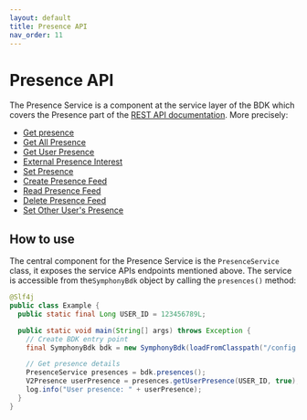 ```yaml
---
layout: default
title: Presence API
nav_order: 11
---
```


# Presence API

The Presence Service is a component at the service layer of the BDK which covers the Presence part of the [REST API documentation](https://developers.symphony.com/restapi/reference).
More precisely:
* [Get presence](https://developers.symphony.com/restapi/reference#get-presence)
* [Get All Presence](https://developers.symphony.com/restapi/reference#get-all-presence)
* [Get User Presence](https://developers.symphony.com/restapi/reference#user-presence-v3)
* [External Presence Interest](https://developers.symphony.com/restapi/reference#register-user-presence-interest)
* [Set Presence](https://developers.symphony.com/restapi/reference#set-presence)
* [Create Presence Feed](https://developers.symphony.com/restapi/reference#create-presence-feed)
* [Read Presence Feed](https://developers.symphony.com/restapi/reference#read-presence-feed)
* [Delete Presence Feed](https://developers.symphony.com/restapi/reference#delete-presence-feed)
* [Set Other User's Presence](https://developers.symphony.com/restapi/reference#set-user-presence)


## How to use
The central component for the Presence Service is the `PresenceService` class, it exposes the service APIs endpoints mentioned above.
The service is accessible from the`SymphonyBdk` object by calling the `presences()` method:

```java
@Slf4j
public class Example {
  public static final Long USER_ID = 123456789L;

  public static void main(String[] args) throws Exception {
    // Create BDK entry point
    final SymphonyBdk bdk = new SymphonyBdk(loadFromClasspath("/config.yaml"));

    // Get presence details
    PresenceService presences = bdk.presences();
    V2Presence userPresence = presences.getUserPresence(USER_ID, true);
    log.info("User presence: " + userPresence);
  }
}
```
